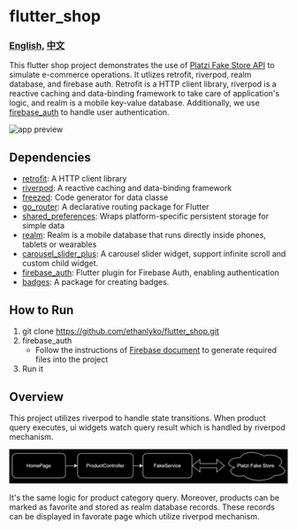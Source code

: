 # flutter_shop

### [English](README.md), [中文](README_zh-tw.md)

This flutter shop project demonstrates the use of [Platzi Fake Store API](https://fakeapi.platzi.com/) to simulate e-commerce operations. It utlizes retrofit, riverpod, realm database, and firebase auth. Retrofit is a HTTP client library, riverpod is a reactive caching and data-binding framework to take care of application's logic, and realm is a mobile key-value database. Additionally, we use [firebase_auth](https://pub.dev/packages/firebase_auth) to handle user authentication.

![app preview](media/app_preview.gif)

## Dependencies
   - [retrofit](https://pub.dev/packages/retrofit): A HTTP client library
   - [riverpod](https://pub.dev/packages/riverpod): A reactive caching and data-binding framework
   - [freezed](https://pub.dev/packages/freezed): Code generator for data classe
   - [go_router](https://pub.dev/packages/go_router): A declarative routing package for Flutter
   - [shared_preferences](https://pub.dev/packages/shared_preferences): Wraps platform-specific persistent storage for simple data
   - [realm](https://pub.dev/packages/realm): Realm is a mobile database that runs directly inside phones, tablets or wearables
   - [carousel_slider_plus](https://pub.dev/packages/carousel_slider_plus): A carousel slider widget, support infinite scroll and custom child widget.
   - [firebase_auth](https://pub.dev/packages/firebase_auth): Flutter plugin for Firebase Auth, enabling authentication
   - [badges](https://pub.dev/packages/badges): A package for creating badges.

## How to Run
  1. git clone https://github.com/ethanlyko/flutter_shop.git
  2. firebase_auth
     - Follow the instructions of [Firebase document](https://firebase.google.com/docs/flutter/setup?platform=ios) to generate required files into the project
  3. Run it

## Overview
This project utilizes riverpod to handle state transitions. When product query executes, ui widgets watch query result which is handled by riverpod mechanism.

![product flow](media/product_flow.png)

It's the same logic for product category query. Moreover, products can be marked as favorite and stored as realm database records. These records can be displayed in favorate page which utilize riverpod mechanism.
